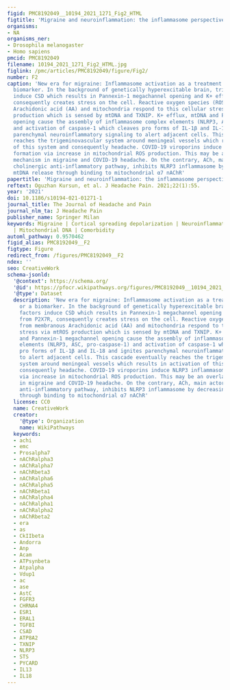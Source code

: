 ```yaml
---
figid: PMC8192049__10194_2021_1271_Fig2_HTML
figtitle: 'Migraine and neuroinflammation: the inflammasome perspective'
organisms:
- NA
organisms_ner:
- Drosophila melanogaster
- Homo sapiens
pmcid: PMC8192049
filename: 10194_2021_1271_Fig2_HTML.jpg
figlink: /pmc/articles/PMC8192049/figure/Fig2/
number: F2
caption: 'New era for migraine: Inflammasome activation as a treatment target or a
  biomarker. In the background of genetically hyperexcitable brain, triggering factors
  induce CSD which results in Pannexin-1 megachannel opening and K+ efflux from P2X7R,
  consequently creates stress on the cell. Reactive oxygen species (ROS) from membranous
  Arachidonic acid (AA) and mitochondria respond to this cellular stress via mtROS
  production which is sensed by mtDNA and TXNIP. K+ efflux, mtDNA and Pannexin-1 megachannel
  opening cause the assembly of inflammasome complex elements (NLRP3, ASC, pro-caspase-1)
  and activation of caspase-1 which cleaves pro forms of IL-1β and IL-18 and ignites
  parenchymal neuroinflammatory signaling to alert adjacent cells. This cascade eventually
  reaches the trigeminovascular system around meningeal vessels which results in activation
  of this system and consequently headache. COVID-19 viroporins induce NLRP3 inflammasome
  formation via increase in mitochondrial ROS production. This may be an overlapping
  mechanism in migraine and COVID-19 headache. On the contrary, ACh, main actor in
  cholinergic anti-inflammatory pathway, inhibits NLRP3 inflammasome by decreasing
  mtDNA release through binding to mitochondrial α7 nAChR'
papertitle: 'Migraine and neuroinflammation: the inflammasome perspective.'
reftext: Oguzhan Kursun, et al. J Headache Pain. 2021;22(1):55.
year: '2021'
doi: 10.1186/s10194-021-01271-1
journal_title: The Journal of Headache and Pain
journal_nlm_ta: J Headache Pain
publisher_name: Springer Milan
keywords: Migraine | Cortical spreading depolarization | Neuroinflammation | Inflammasome
  | Mitochondrial DNA | Comorbidity
automl_pathway: 0.9570462
figid_alias: PMC8192049__F2
figtype: Figure
redirect_from: /figures/PMC8192049__F2
ndex: ''
seo: CreativeWork
schema-jsonld:
  '@context': https://schema.org/
  '@id': https://pfocr.wikipathways.org/figures/PMC8192049__10194_2021_1271_Fig2_HTML.html
  '@type': Dataset
  description: 'New era for migraine: Inflammasome activation as a treatment target
    or a biomarker. In the background of genetically hyperexcitable brain, triggering
    factors induce CSD which results in Pannexin-1 megachannel opening and K+ efflux
    from P2X7R, consequently creates stress on the cell. Reactive oxygen species (ROS)
    from membranous Arachidonic acid (AA) and mitochondria respond to this cellular
    stress via mtROS production which is sensed by mtDNA and TXNIP. K+ efflux, mtDNA
    and Pannexin-1 megachannel opening cause the assembly of inflammasome complex
    elements (NLRP3, ASC, pro-caspase-1) and activation of caspase-1 which cleaves
    pro forms of IL-1β and IL-18 and ignites parenchymal neuroinflammatory signaling
    to alert adjacent cells. This cascade eventually reaches the trigeminovascular
    system around meningeal vessels which results in activation of this system and
    consequently headache. COVID-19 viroporins induce NLRP3 inflammasome formation
    via increase in mitochondrial ROS production. This may be an overlapping mechanism
    in migraine and COVID-19 headache. On the contrary, ACh, main actor in cholinergic
    anti-inflammatory pathway, inhibits NLRP3 inflammasome by decreasing mtDNA release
    through binding to mitochondrial α7 nAChR'
  license: CC0
  name: CreativeWork
  creator:
    '@type': Organization
    name: WikiPathways
  keywords:
  - achi
  - emc
  - Prosalpha7
  - nAChRalpha3
  - nAChRalpha7
  - nAChRbeta3
  - nAChRalpha6
  - nAChRalpha5
  - nAChRbeta1
  - nAChRalpha4
  - nAChRalpha1
  - nAChRalpha2
  - nAChRbeta2
  - era
  - as
  - CkIIbeta
  - Andorra
  - Anp
  - Acam
  - ATPsynbeta
  - Atpalpha
  - Vdup1
  - ac
  - ase
  - AstC
  - FGFR3
  - CHRNA4
  - ESR1
  - ERAL1
  - TGFBI
  - CSAD
  - ATP8A2
  - TXNIP
  - NLRP3
  - STS
  - PYCARD
  - IL13
  - IL18
---
```

